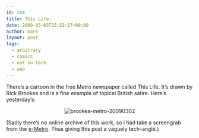 ```yaml
---
id: 284
title: This Life.
date: 2009-03-03T15:53:17+00:00
author: mark
layout: post
tags:
  - arbitrary
  - comics
  - not so tech
  - web
---
```

There&#8217;s a cartoon in the free Metro newspaper called This Life. It&#8217;s drawn by Rick Brookes and is a fine example of topical British satire. Here&#8217;s yesterday&#8217;s:

<p style="text-align: center;">
  <img class="aligncenter size-full wp-image-285" title="brookes-metro-20090302" src="/images/fromwp/2009/03/brookes-metro-20090302.jpg" alt="brookes-metro-20090302" width="662" height="223" srcset="/images/fromwp/2009/03/brookes-metro-20090302.jpg 736w, /images/fromwp/2009/03/brookes-metro-20090302-300x101.jpg 300w" sizes="(max-width: 662px) 100vw, 662px" />
</p>

(Sadly there&#8217;s no online archive of this work, so i had take a screengrab from the [e-Metro](http://www.metro.co.uk/e-metro). Thus giving this post a vaguely tech-angle.)